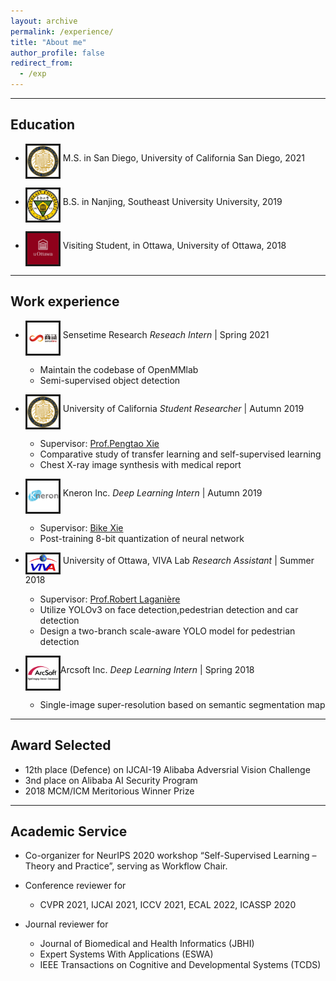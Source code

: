```yaml
---
layout: archive
permalink: /experience/
title: "About me"
author_profile: false
redirect_from: 
  - /exp
---
```


--------

## Education

- <img src="..\images\University_of_California,_San_Diego_seal.svg.png" alt="drawing" style="width:50px;" align="middle" border="3"/> M.S. in San Diego, University of California San Diego, 2021
  
- <img src="..\images\southeast.jpg" alt="drawing" style="width:50px;" align="middle" border="3"/> B.S. in Nanjing, Southeast University University, 2019

- <img src="..\images\ottawa.jpg" alt="drawing" style="width:50px;" align="middle" border="3"/> Visiting Student, in Ottawa, University of Ottawa, 2018

--------
## Work experience

* <img src="..\images\sensetime.png" alt="drawing" style="width:50px;" align="middle" border="3"/> Sensetime Research *Reseach Intern* | Spring 2021

  * Maintain the codebase of OpenMMlab
  * Semi-supervised object detection

* <img src="..\images\University_of_California,_San_Diego_seal.svg.png" alt="drawing" style="width:50px;" align="middle" border="3"/> University of California *Student Researcher* | Autumn 2019

  * Supervisor: [Prof.Pengtao Xie](http://www.cs.cmu.edu/~pengtaox/)
  * Comparative study of transfer learning and self-supervised learning
  * Chest X-ray image synthesis with medical report

* <img src="..\images\kneron.jpg" alt="drawing" style="width:50px;" align="middle" border="3"/> Kneron Inc. *Deep Learning Intern* | Autumn 2019

  * Supervisor: [Bike Xie](https://www.linkedin.com/in/bike-xie-82069b18/)
  * Post-training 8-bit quantization of neural network

* <img src="..\images\viva.png" alt="drawing" style="width:50px;" align="middle" border="3"/> University of Ottawa, VIVA Lab *Research Assistant* | Summer 2018
  * Supervisor: [Prof.Robert Laganière](http://www.site.uottawa.ca/~laganier/)
  * Utilize YOLOv3 on face detection,pedestrian detection and car detection
  * Design a two-branch scale-aware YOLO model for pedestrian detection
  

* <img src="..\images\arcsoft.svg" alt="drawing" style="width:50px;" align="middle" border="3"/>Arcsoft Inc. *Deep Learning Intern* | Spring 2018 
    * Single-image super-resolution based on semantic segmentation map

-------
## Award Selected

* 12th place (Defence) on IJCAI-19 Alibaba Adversrial Vision Challenge
* 3nd place on Alibaba AI Security Program
* 2018 MCM/ICM Meritorious Winner Prize

-------
## Academic Service

* Co-organizer for NeurIPS 2020 workshop “Self-Supervised Learning – Theory and Practice”, serving as Workflow Chair.
* Conference reviewer for 
  - CVPR 2021, IJCAI 2021, ICCV 2021, ECAL 2022, ICASSP 2020

  
* Journal reviewer for 
  - Journal of Biomedical and Health Informatics (JBHI)
  - Expert Systems With Applications (ESWA)
  - IEEE Transactions on Cognitive and Developmental Systems (TCDS)
  
